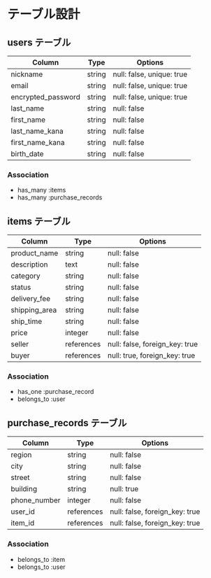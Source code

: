 # テーブル設計

## users テーブル

| Column             | Type   | Options                   |
| ------------------ | ------ | ------------------------- |
| nickname           | string | null: false, unique: true |
| email              | string | null: false, unique: true |
| encrypted_password | string | null: false, unique: true |
| last_name          | string | null: false               |
| first_name         | string | null: false               |
| last_name_kana     | string | null: false               |
| first_name_kana    | string | null: false               |
| birth_date         | string | null: false               |

### Association

- has_many :items
- has_many :purchase_records

## items テーブル

| Column              | Type       | Options                        |
| ------------------- | ---------- | ------------------------------ |
| product_name        | string     | null: false                    |
| description         | text       | null: false                    |
| category            | string     | null: false                    |
| status              | string     | null: false                    |
| delivery_fee        | string     | null: false                    |
| shipping_area       | string     | null: false                    |
| ship_time           | string     | null: false                    |
| price               | integer    | null: false                    |
| seller              | references | null: false, foreign_key: true |
| buyer               | references | null: true, foreign_key: true  |

### Association

- has_one :purchase_record
- belongs_to :user

## purchase_records テーブル

| Column              | Type       | Options                        |
| ------------------- | ---------- | ------------------------------ |
| region              | string     | null: false                    |
| city                | string     | null: false                    |
| street              | string     | null: false                    |
| building            | string     | null: true                     |
| phone_number        | integer    | null: false                    |
| user_id             | references | null: false, foreign_key: true |
| item_id             | references | null: false, foreign_key: true |

### Association

- belongs_to :item
- belongs_to :user
